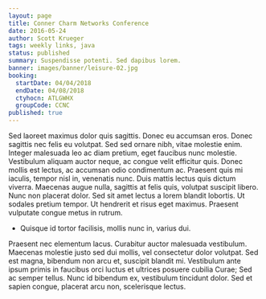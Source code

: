 ```yaml
---
layout: page
title: Conner Charm Networks Conference
date: 2016-05-24
author: Scott Krueger
tags: weekly links, java
status: published
summary: Suspendisse potenti. Sed dapibus lorem.
banner: images/banner/leisure-02.jpg
booking:
  startDate: 04/04/2018
  endDate: 04/08/2018
  ctyhocn: ATLGWHX
  groupCode: CCNC
published: true
---
```

Sed laoreet maximus dolor quis sagittis. Donec eu accumsan eros. Donec sagittis nec felis eu volutpat. Sed sed ornare nibh, vitae molestie enim. Integer malesuada leo ac diam pretium, eget faucibus nunc molestie. Vestibulum aliquam auctor neque, ac congue velit efficitur quis. Donec mollis est lectus, ac accumsan odio condimentum ac. Praesent quis mi iaculis, tempor nisl in, venenatis nunc. Duis mattis lectus quis dictum viverra. Maecenas augue nulla, sagittis at felis quis, volutpat suscipit libero. Nunc non placerat dolor. Sed sit amet lectus a lorem blandit lobortis. Ut sodales pretium tempor. Ut hendrerit et risus eget maximus. Praesent vulputate congue metus in rutrum.

* Quisque id tortor facilisis, mollis nunc in, varius dui.

Praesent nec elementum lacus. Curabitur auctor malesuada vestibulum. Maecenas molestie justo sed dui mollis, vel consectetur dolor volutpat. Sed est magna, bibendum non arcu et, suscipit blandit mi. Vestibulum ante ipsum primis in faucibus orci luctus et ultrices posuere cubilia Curae; Sed ac semper tellus. Nunc id bibendum ex, vestibulum tincidunt dolor. Sed et sapien congue, placerat arcu non, scelerisque lectus.
